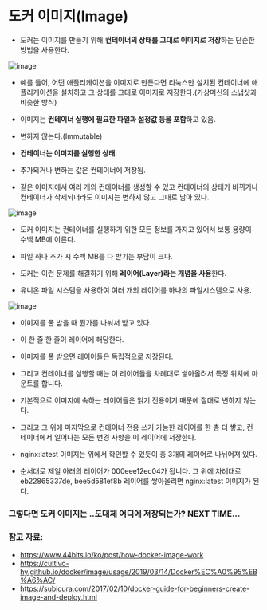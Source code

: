

#  도커 이미지(Image)


- 도커는 이미지를 만들기 위해 **컨테이너의 상태를 그대로 이미지로 저장**하는 단순한 방법을 사용한다.

![image](https://user-images.githubusercontent.com/15938354/120000421-bfce2c80-c00d-11eb-96b8-c3e7613086fd.png)


- 예를 들어, 어떤 애플리케이션을 이미지로 만든다면 리눅스만 설치된 컨테이너에 애플리케이션을 설치하고
그 상태를 그대로 이미지로 저장한다.(가상머신의 스냅샷과 비슷한 방식)

- 이미지는 **컨테이너 실행에 필요한 파일과 설정값 등을 포함**하고 있음. 

- 변하지 않는다.(Immutable)

- **컨테이너는 이미지를 실행한 상태.**

- 추가되거나 변하는 값은 컨테이너에 저장됨.

- 같은 이미지에서 여러 개의 컨테이너를 생성할 수 있고 컨테이너의 상태가 바뀌거나 컨테이너가 삭제되더라도 
이미지는 변하지 않고 그대로 남아 있다.

![image](https://user-images.githubusercontent.com/15938354/119999074-51d53580-c00c-11eb-8e9c-1886bfbe3c37.png)


- 도커 이미지는 컨테이너를 실행하기 위한 모든 정보를 가지고 있어서 보통 용량이 수백 MB에 이른다.

- 파일 하나 추가 시 수백 MB를 다 받기는 부담이 크다.

- 도커는 이런 문제를 해결하기 위해 **레이어(Layer)라는 개념을 사용**한다.

- 유니온 파일 시스템을 사용하여 여러 개의 레이어를 하나의 파일시스템으로 사용.

![image](https://user-images.githubusercontent.com/15938354/120002900-3409cf80-c010-11eb-99e1-9cace8eecf89.png)


- 이미지를 풀 받을 때 뭔가를 나눠서 받고 있다. 
- 이 한 줄 한 줄이 레이어에 해당한다. 
- 이미지를 풀 받으면 레이어들은 독립적으로 저장된다. 
- 그리고 컨테이너를 실행할 때는 이 레이어들을 차례대로 쌓아올려서 특정 위치에 마운트를 합니다. 
- 기본적으로 이미지에 속하는 레이어들은 읽기 전용이기 때문에 절대로 변하지 않는다.
- 그리고 그 위에 마지막으로 컨테이너 전용 쓰기 가능한 레이어를 한 층 더 쌓고, 컨테이너에서 일어나는 모든 변경 사항을 이 레이어에 저장한다.

- nginx:latest 이미지는 위에서 확인할 수 있듯이 총 3개의 레이어로 나뉘어져 있다. 
- 순서대로 제일 아래의 레이어가 000eee12ec04가 됩니다. 그 위에 차례대로 eb22865337de, bee5d581ef8b 레이어를 쌓아올리면 nginx:latest 이미지가 된다.


### 그렇다면 도커 이미지는 ..도대체 어디에 저장되는가? NEXT TIME...


### 참고 자료:
- https://www.44bits.io/ko/post/how-docker-image-work
- https://cultivo-hy.github.io/docker/image/usage/2019/03/14/Docker%EC%A0%95%EB%A6%AC/
- https://subicura.com/2017/02/10/docker-guide-for-beginners-create-image-and-deploy.html
